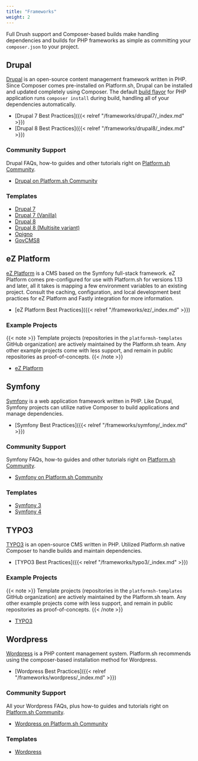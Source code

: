```yaml
---
title: "Frameworks"
weight: 2
---
```


Full Drush support and Composer-based builds make handling dependencies and builds for PHP frameworks as simple as committing your `composer.json` to your project.


## Drupal

[Drupal](https://www.drupal.org/) is an open-source content management framework written in PHP. Since Composer comes pre-installed on Platform.sh, Drupal can be installed and updated completely using Composer. The default [build flavor](/overview/build-deploy.md#building-the-application) for PHP application runs `composer install` during build, handling all of your dependencies automatically.

* [Drupal 7 Best Practices]({{< relref "/frameworks/drupal7/_index.md" >}})
* [Drupal 8 Best Practices]({{< relref "/frameworks/drupal8/_index.md" >}})

### Community Support

Drupal FAQs, how-to guides and other tutorials right on [Platform.sh Community](https://community.platform.sh/).

* [Drupal on Platform.sh Community](https://community.platform.sh/search?q=drupal&expanded=true)

### Templates

* [Drupal 7](https://github.com/platformsh-templates/drupal7)
* [Drupal 7 (Vanilla)](https://github.com/platformsh-templates/drupal7-vanilla)
* [Drupal 8](https://github.com/platformsh-templates/drupal8)
* [Drupal 8 (Multisite variant)](https://github.com/platformsh-templates/drupal8-multisite)
* [Opigno](https://github.com/platformsh-templates/drupal8-opigno)
* [GovCMS8](https://github.com/platformsh-templates/drupal8-govcms8)

## eZ Platform

[eZ Platform](https://ezplatform.com/) is a CMS based on the Symfony full-stack framework. eZ Platform comes pre-configured for use with Platform.sh for versions 1.13 and later, all it takes is mapping a few environment variables to an existing project. Consult the caching, configuration, and local development best practices for eZ Platform and Fastly integration for more information.

* [eZ Platform Best Practices]({{< relref "/frameworks/ez/_index.md" >}})

### Example Projects

{{< note >}}
Template projects (repositories in the `platformsh-templates` GitHub organization) are actively maintained by the Platform.sh team. Any other example projects come with less support, and remain in public repositories as proof-of-concepts.
{{< /note >}}

* [eZ Platform](https://github.com/ezsystems/ezplatform)

## Symfony

[Symfony](https://symfony.com/) is a web application framework written in PHP. Like Drupal, Symfony projects can utilize native Composer to build applications and manage dependencies.

* [Symfony Best Practices]({{< relref "/frameworks/symfony/_index.md" >}})

### Community Support

Symfony FAQs, how-to guides and other tutorials right on [Platform.sh Community](https://community.platform.sh/).

* [Symfony on Platform.sh Community](https://community.platform.sh/search?expanded=true&q=symfony)

### Templates

* [Symfony 3](https://github.com/platformsh-templates/symfony3)
* [Symfony 4](https://github.com/platformsh-templates/symfony4)


## TYPO3

[TYPO3](https://typo3.org/) is an open-source CMS written in PHP. Utilized Platform.sh native Composer to handle builds and maintain dependencies.

* [TYPO3 Best Practices]({{< relref "/frameworks/typo3/_index.md" >}})

### Example Projects

{{< note >}}
Template projects (repositories in the `platformsh-templates` GitHub organization) are actively maintained by the Platform.sh team. Any other example projects come with less support, and remain in public repositories as proof-of-concepts.
{{< /note >}}

* [TYPO3](https://github.com/platformsh/platformsh-example-typo3)

## Wordpress

[Wordpress](https://wordpress.com/) is a PHP content management system. Platform.sh recommends using the composer-based installation method for Wordpress.

* [Wordpress Best Practices]({{< relref "/frameworks/wordpress/_index.md" >}})

### Community Support

All your Wordpress FAQs, plus how-to guides and tutorials right on [Platform.sh Community](https://community.platform.sh/).

* [Wordpress on Platform.sh Community](https://community.platform.sh/search?expanded=true&q=wordpress)

### Templates

* [Wordpress](https://github.com/platformsh-templates/wordpress)
